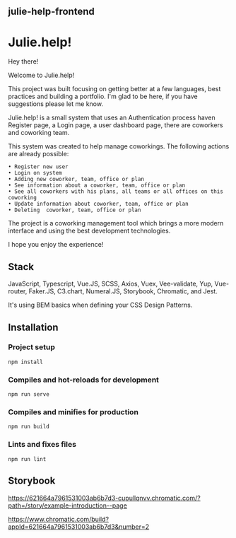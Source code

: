 ## julie-help-frontend

# Julie.help!

Hey there!

Welcome to Julie.help!

This project was built focusing on getting better at a few languages, best practices and building a portfolio.
I'm glad to be here, if you have suggestions please let me know.

Julie.help! is a small system that uses an Authentication process haven Register page, a Login page, a  user dashboard page, there are coworkers and coworking team.

This system was created to help manage coworkings. The following actions are already possible:

	• Register new user
	• Login on system
	• Adding new coworker, team, office or plan
	• See information about a coworker, team, office or plan
	• See all coworkers with his plans, all teams or all offices on this coworking
	• Update information about coworker, team, office or plan
	• Deleting  coworker, team, office or plan

The project is a coworking management tool which brings a more modern interface and using the best development technologies.

I hope you enjoy the experience!
<!-- ![image](https://user-images.githubusercontent.com/64810972/155802613-94cd3db4-b316-4b9c-a516-c66b29fa8fca.png) -->


## Stack

JavaScript, Typescript, Vue.JS, SCSS, Axios,  Vuex, Vee-validate, Yup, Vue-router,  Faker.JS, C3.chart, Numeral.JS, Storybook, Chromatic, and Jest.

It's using BEM basics when defining your CSS Design Patterns.

## Installation

### Project setup
```
npm install
```

### Compiles and hot-reloads for development
```
npm run serve
```

### Compiles and minifies for production
```
npm run build
```

### Lints and fixes files
```
npm run lint
```

## Storybook

https://621664a7961531003ab6b7d3-cupullqnvv.chromatic.com/?path=/story/example-introduction--page 

https://www.chromatic.com/build?appId=621664a7961531003ab6b7d3&number=2
